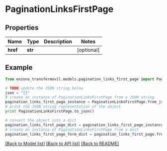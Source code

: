 # PaginationLinksFirstPage


## Properties
Name | Type | Description | Notes
------------ | ------------- | ------------- | -------------
**href** | **str** |  | [optional] 

## Example

```python
from enzona_transfermovil.models.pagination_links_first_page import PaginationLinksFirstPage

# TODO update the JSON string below
json = "{}"
# create an instance of PaginationLinksFirstPage from a JSON string
pagination_links_first_page_instance = PaginationLinksFirstPage.from_json(json)
# print the JSON string representation of the object
print PaginationLinksFirstPage.to_json()

# convert the object into a dict
pagination_links_first_page_dict = pagination_links_first_page_instance.to_dict()
# create an instance of PaginationLinksFirstPage from a dict
pagination_links_first_page_form_dict = pagination_links_first_page.from_dict(pagination_links_first_page_dict)
```
[[Back to Model list]](../README.md#documentation-for-models) [[Back to API list]](../README.md#documentation-for-api-endpoints) [[Back to README]](../README.md)


